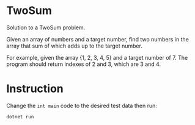 # TwoSum
 Solution to a TwoSum problem.

 Given an array of numbers and a target number, find two numbers in the array that sum of which adds up to the target number. 

 For example, given the array {1, 2, 3, 4, 5} and a target number of 7. The program should return indexes of 2 and 3, which are 3 and 4.

 # Instruction

 Change the `int main` code to the desired test data then run:

 `dotnet run`
